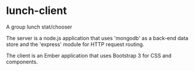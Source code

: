 lunch-client
============

A group lunch stat/chooser

The server is a node.js application that uses 'mongodb' as a back-end data store and the 'express' module for HTTP request routing.

The client is an Ember application that uses Bootstrap 3 for CSS and components.

